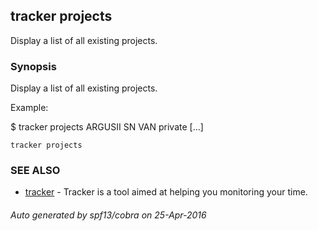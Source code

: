 ## tracker projects

Display a list of all existing projects.

### Synopsis


Display a list of all existing projects.

  Example:

  $ tracker projects
  ARGUSII
  SN
  VAN
  private
  [...]


```
tracker projects
```

### SEE ALSO
* [tracker](tracker.md)	 - Tracker is a tool aimed at helping you monitoring your time.

###### Auto generated by spf13/cobra on 25-Apr-2016
